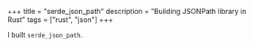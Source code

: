 +++
title = "serde_json_path"
description = "Building JSONPath library in Rust"
tags = ["rust", "json"]
+++

I built `serde_json_path`.